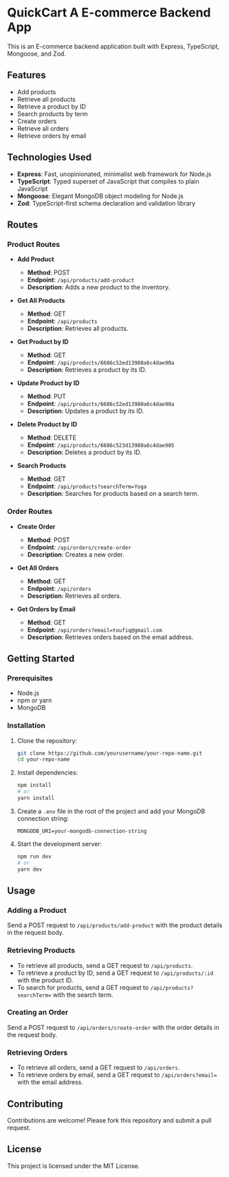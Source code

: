# QuickCart A E-commerce Backend App

This is an E-commerce backend application built with Express, TypeScript, Mongoose, and Zod.

## Features

- Add products
- Retrieve all products
- Retrieve a product by ID
- Search products by term
- Create orders
- Retrieve all orders
- Retrieve orders by email

## Technologies Used

- **Express**: Fast, unopinionated, minimalist web framework for Node.js
- **TypeScript**: Typed superset of JavaScript that compiles to plain JavaScript
- **Mongoose**: Elegant MongoDB object modeling for Node.js
- **Zod**: TypeScript-first schema declaration and validation library

## Routes

### Product Routes

- **Add Product**

  - **Method**: POST
  - **Endpoint**: `/api/products/add-product`
  - **Description**: Adds a new product to the inventory.

- **Get All Products**

  - **Method**: GET
  - **Endpoint**: `/api/products`
  - **Description**: Retrieves all products.

- **Get Product by ID**

  - **Method**: GET
  - **Endpoint**: `/api/products/6686c52ed13980a6c4dae90a`
  - **Description**: Retrieves a product by its ID.

- **Update Product by ID**

  - **Method**: PUT
  - **Endpoint**: `/api/products/6686c52ed13980a6c4dae90a`
  - **Description**: Updates a product by its ID.

- **Delete Product by ID**

  - **Method**: DELETE
  - **Endpoint**: `/api/products/6686c523d13980a6c4dae905`
  - **Description**: Deletes a product by its ID.

- **Search Products**
  - **Method**: GET
  - **Endpoint**: `/api/products?searchTerm=Yoga `
  - **Description**: Searches for products based on a search term.

### Order Routes

- **Create Order**

  - **Method**: POST
  - **Endpoint**: `/api/orders/create-order`
  - **Description**: Creates a new order.

- **Get All Orders**

  - **Method**: GET
  - **Endpoint**: `/api/orders`
  - **Description**: Retrieves all orders.

- **Get Orders by Email**
  - **Method**: GET
  - **Endpoint**: `/api/orders?email=toufiq@gmail.com`
  - **Description**: Retrieves orders based on the email address.

## Getting Started

### Prerequisites

- Node.js
- npm or yarn
- MongoDB

### Installation

1. Clone the repository:

   ```bash
   git clone https://github.com/yourusername/your-repo-name.git
   cd your-repo-name
   ```

2. Install dependencies:

   ```bash
   npm install
   # or
   yarn install
   ```

3. Create a `.env` file in the root of the project and add your MongoDB connection string:

   ```env
   MONGODB_URI=your-mongodb-connection-string
   ```

4. Start the development server:

   ```bash
   npm run dev
   # or
   yarn dev
   ```

## Usage

### Adding a Product

Send a POST request to `/api/products/add-product` with the product details in the request body.

### Retrieving Products

- To retrieve all products, send a GET request to `/api/products`.
- To retrieve a product by ID, send a GET request to `/api/products/:id` with the product ID.
- To search for products, send a GET request to `/api/products?searchTerm=` with the search term.

### Creating an Order

Send a POST request to `/api/orders/create-order` with the order details in the request body.

### Retrieving Orders

- To retrieve all orders, send a GET request to `/api/orders`.
- To retrieve orders by email, send a GET request to `/api/orders?email=` with the email address.

## Contributing

Contributions are welcome! Please fork this repository and submit a pull request.

## License

This project is licensed under the MIT License.
